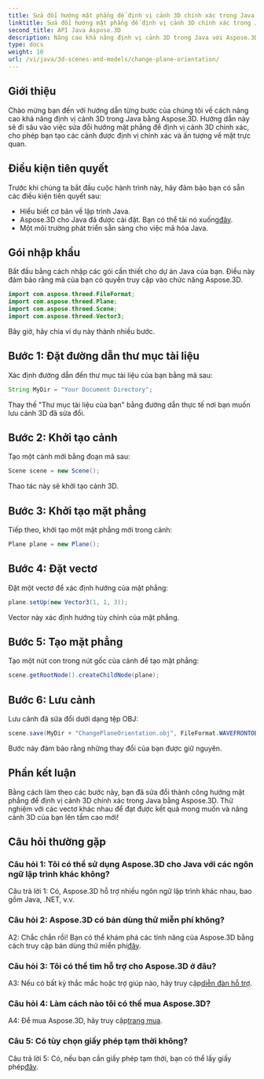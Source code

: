 ```yaml
---
title: Sửa đổi hướng mặt phẳng để định vị cảnh 3D chính xác trong Java
linktitle: Sửa đổi hướng mặt phẳng để định vị cảnh 3D chính xác trong Java
second_title: API Java Aspose.3D
description: Nâng cao khả năng định vị cảnh 3D trong Java với Aspose.3D. Sửa đổi hướng mặt phẳng cho chính xác. Tải xuống ngay để có trải nghiệm hình ảnh hấp dẫn.
type: docs
weight: 10
url: /vi/java/3d-scenes-and-models/change-plane-orientation/
---
```

## Giới thiệu

Chào mừng bạn đến với hướng dẫn từng bước của chúng tôi về cách nâng cao khả năng định vị cảnh 3D trong Java bằng Aspose.3D. Hướng dẫn này sẽ đi sâu vào việc sửa đổi hướng mặt phẳng để định vị cảnh 3D chính xác, cho phép bạn tạo các cảnh được định vị chính xác và ấn tượng về mặt trực quan.

## Điều kiện tiên quyết

Trước khi chúng ta bắt đầu cuộc hành trình này, hãy đảm bảo bạn có sẵn các điều kiện tiên quyết sau:

- Hiểu biết cơ bản về lập trình Java.
- Aspose.3D cho Java đã được cài đặt. Bạn có thể tải nó xuống[đây](https://releases.aspose.com/3d/java/).
- Một môi trường phát triển sẵn sàng cho việc mã hóa Java.

## Gói nhập khẩu

Bắt đầu bằng cách nhập các gói cần thiết cho dự án Java của bạn. Điều này đảm bảo rằng mã của bạn có quyền truy cập vào chức năng Aspose.3D. 

```java
import com.aspose.threed.FileFormat;
import com.aspose.threed.Plane;
import com.aspose.threed.Scene;
import com.aspose.threed.Vector3;
```

Bây giờ, hãy chia ví dụ này thành nhiều bước.

## Bước 1: Đặt đường dẫn thư mục tài liệu

Xác định đường dẫn đến thư mục tài liệu của bạn bằng mã sau:

```java
String MyDir = "Your Document Directory";
```

Thay thế "Thư mục tài liệu của bạn" bằng đường dẫn thực tế nơi bạn muốn lưu cảnh 3D đã sửa đổi.

## Bước 2: Khởi tạo cảnh

Tạo một cảnh mới bằng đoạn mã sau:

```java
Scene scene = new Scene();
```

Thao tác này sẽ khởi tạo cảnh 3D.

## Bước 3: Khởi tạo mặt phẳng

Tiếp theo, khởi tạo một mặt phẳng mới trong cảnh:

```java
Plane plane = new Plane();
```

## Bước 4: Đặt vectơ

Đặt một vectơ để xác định hướng của mặt phẳng:

```java
plane.setUp(new Vector3(1, 1, 3));
```

Vector này xác định hướng tùy chỉnh của mặt phẳng.

## Bước 5: Tạo mặt phẳng

Tạo một nút con trong nút gốc của cảnh để tạo mặt phẳng:

```java
scene.getRootNode().createChildNode(plane);
```

## Bước 6: Lưu cảnh

Lưu cảnh đã sửa đổi dưới dạng tệp OBJ:

```java
scene.save(MyDir + "ChangePlaneOrientation.obj", FileFormat.WAVEFRONTOBJ);
```

Bước này đảm bảo rằng những thay đổi của bạn được giữ nguyên.

## Phần kết luận

Bằng cách làm theo các bước này, bạn đã sửa đổi thành công hướng mặt phẳng để định vị cảnh 3D chính xác trong Java bằng Aspose.3D. Thử nghiệm với các vectơ khác nhau để đạt được kết quả mong muốn và nâng cảnh 3D của bạn lên tầm cao mới!


## Câu hỏi thường gặp

### Câu hỏi 1: Tôi có thể sử dụng Aspose.3D cho Java với các ngôn ngữ lập trình khác không?

Câu trả lời 1: Có, Aspose.3D hỗ trợ nhiều ngôn ngữ lập trình khác nhau, bao gồm Java, .NET, v.v.

### Câu hỏi 2: Aspose.3D có bản dùng thử miễn phí không?

 A2: Chắc chắn rồi! Bạn có thể khám phá các tính năng của Aspose.3D bằng cách truy cập bản dùng thử miễn phí[đây](https://releases.aspose.com/).

### Câu hỏi 3: Tôi có thể tìm hỗ trợ cho Aspose.3D ở đâu?

 A3: Nếu có bất kỳ thắc mắc hoặc trợ giúp nào, hãy truy cập[diễn đàn hỗ trợ](https://forum.aspose.com/c/3d/18).

### Câu hỏi 4: Làm cách nào tôi có thể mua Aspose.3D?

 A4: Để mua Aspose.3D, hãy truy cập[trang mua](https://purchase.aspose.com/buy).

### Câu 5: Có tùy chọn giấy phép tạm thời không?

 Câu trả lời 5: Có, nếu bạn cần giấy phép tạm thời, bạn có thể lấy giấy phép[đây](https://purchase.aspose.com/temporary-license/).